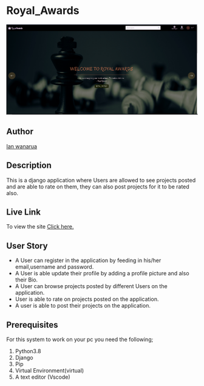 # Royal_Awards

![RoyalAwards!](/static/img/Screenshot.png)

## Author

[Ian wanarua](https://github.com/Ianwanarua)

## Description

This is a django application where Users are allowed to see projects posted and are able to rate on them, they can also post projects for it to be rated also.

## Live Link

To view the site [Click here.](https://royalawards.herokuapp.com/)

## User Story

* A User can register in the application by feeding in his/her email,username and password.
* A User is able update their profile by adding a profile picture and also their Bio.
* A User can browse projects posted by different Users on the application. 
* User is able to rate on projects posted on the application.
* A user is able to post their projects on the application.

## Prerequisites

For this system to work on your pc you need the following; 

1. Python3.8
2. Django
3. Pip
4. Virtual Environment(virtual)
5. A text editor (Vscode)